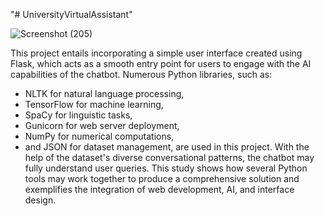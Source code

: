 "# UniversityVirtualAssistant" 

![Screenshot (205)](https://github.com/user-attachments/assets/e984fec1-68c2-426e-85e9-0e8df480ff1d)

This project entails incorporating a simple user interface created using Flask, which acts as a 
smooth entry point for users to engage with the AI capabilities of the chatbot. 
Numerous Python libraries, such as: 
- NLTK for natural language processing,
- TensorFlow for machine learning,
- SpaCy for linguistic tasks,
- Gunicorn for web server deployment,
- NumPy for numerical computations,
- and JSON for dataset management,
are used in this project. With the help of the dataset's diverse conversational patterns, the chatbot may fully understand user queries. 
This study shows how several Python tools may work together to produce a comprehensive solution and exemplifies the integration of web development, AI, and interface design.
